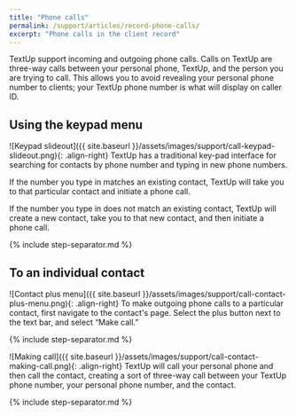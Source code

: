 ```yaml
---
title: "Phone calls"
permalink: /support/articles/record-phone-calls/
excerpt: "Phone calls in the client record"
---
```


TextUp support incoming and outgoing phone calls. Calls on TextUp are three-way calls between your personal phone, TextUp, and the person you are trying to call. This allows you to avoid revealing your personal phone number to clients; your TextUp phone number is what will display on caller ID.

## Using the keypad menu

![Keypad slideout]({{ site.baseurl }}/assets/images/support/call-keypad-slideout.png){: .align-right} TextUp has a traditional key-pad interface for searching for contacts by phone number and typing in new phone numbers.

If the number you type in matches an existing contact, TextUp will take you to that particular contact and initiate a phone call.

If the number you type in does not match an existing contact, TextUp will create a new contact, take you to that new contact, and then initiate a phone call.

{% include step-separator.md %}

## To an individual contact

![Contact plus menu]({{ site.baseurl }}/assets/images/support/call-contact-plus-menu.png){: .align-right} To make outgoing phone calls to a particular contact, first navigate to the contact's page. Select the plus button next to the text bar, and select “Make call.”

{% include step-separator.md %}

![Making call]({{ site.baseurl }}/assets/images/support/call-contact-making-call.png){: .align-right} TextUp will call your personal phone and then call the contact, creating a sort of three-way call between your TextUp phone number, your personal phone number, and the contact.  

{% include step-separator.md %}
